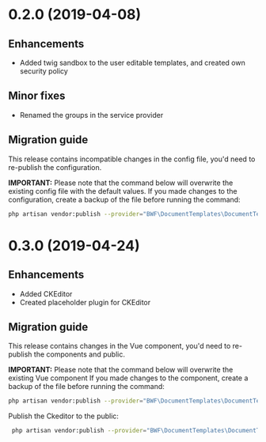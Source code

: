 # 0.2.0 (2019-04-08)

## Enhancements
- Added twig sandbox to the user editable templates, and created own security policy

## Minor fixes
- Renamed the groups in the service provider

## Migration guide
This release contains incompatible changes in the config file, you'd need to re-publish the configuration.

**IMPORTANT:** Please note that the command below will overwrite the existing config file with the default values. If you made changes to the configuration, create a backup of the file before running the command:

```sh
php artisan vendor:publish --provider="BWF\DocumentTemplates\DocumentTemplatesServiceProvider" --tag=config --force
``` 

# 0.3.0 (2019-04-24)
 ## Enhancements
 - Added CKEditor
 - Created placeholder plugin for CKEditor
 
 ## Migration guide
 This release contains changes in the Vue component, you'd need to re-publish the components and public.
 
 **IMPORTANT:** Please note that the command below will overwrite the existing Vue component If you made changes to the component, create a backup of the file before running the command:
 
 ```sh
 php artisan vendor:publish --provider="BWF\DocumentTemplates\DocumentTemplatesServiceProvider" --tag=components --force
 ```
 
 Publish the Ckeditor to the public:
 ```sh
  php artisan vendor:publish --provider="BWF\DocumentTemplates\DocumentTemplatesServiceProvider" --tag=public --force
  ```
  